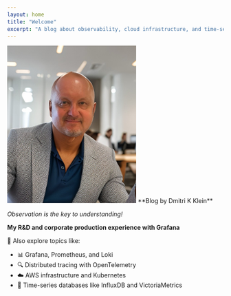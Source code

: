 ```yaml
---
layout: home
title: "Welcome"
excerpt: "A blog about observability, cloud infrastructure, and time-series databases."
---
```

<img src="assets/images/DK2025.JPG" alt="Welcome Banner" width="300" height="auto">
**Blog by Dmitri K Klein**

*Observation is the key to understanding!*

**My R&D and corporate production experience with Grafana**

🧭 Also explore topics like:
- 📊 Grafana, Prometheus, and Loki
- 🔍 Distributed tracing with OpenTelemetry
- ☁️ AWS infrastructure and Kubernetes
- 🧠 Time-series databases like InfluxDB and VictoriaMetrics


